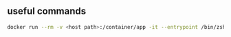 useful commands
---

```bash
docker run --rm -v <host path>:/container/app -it --entrypoint /bin/zsh danielesteban/php-dev
```
